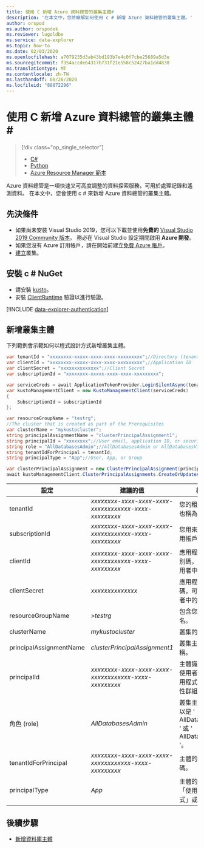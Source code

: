 ```yaml
---
title: 使用 C 新增 Azure 資料總管的叢集主體#
description: '在本文中，您將瞭解如何使用 c # 新增 Azure 資料總管的叢集主體。'
author: orspod
ms.author: orspodek
ms.reviewer: lugoldbe
ms.service: data-explorer
ms.topic: how-to
ms.date: 02/03/2020
ms.openlocfilehash: a7079235d3ab43bd193b7e4c0f7cbe25689a5d3e
ms.sourcegitcommit: f354accde64317b731f21e558c52427ba1dd4830
ms.translationtype: MT
ms.contentlocale: zh-TW
ms.lasthandoff: 08/26/2020
ms.locfileid: "88872296"
---
```

# <a name="add-cluster-principals-for-azure-data-explorer-by-using-c"></a>使用 C 新增 Azure 資料總管的叢集主體#

> [!div class="op_single_selector"]
> * [C#](cluster-principal-csharp.md)
> * [Python](cluster-principal-python.md)
> * [Azure Resource Manager 範本](cluster-principal-resource-manager.md)

Azure 資料總管是一項快速又可高度調整的資料探索服務，可用於處理記錄和遙測資料。 在本文中，您會使用 c # 來新增 Azure 資料總管的叢集主體。

## <a name="prerequisites"></a>先決條件

* 如果尚未安裝 Visual Studio 2019，您可以下載並使用**免費的** [Visual Studio 2019 Community 版本](https://www.visualstudio.com/downloads/)。 務必在 Visual Studio 設定期間啟用 **Azure 開發**。
* 如果您沒有 Azure 訂用帳戶，請在開始前建立[免費 Azure 帳戶](https://azure.microsoft.com/free/)。
* [建立](create-cluster-database-csharp.md)叢集。

## <a name="install-c-nuget"></a>安裝 c # NuGet

* 請安裝 [kusto](https://www.nuget.org/packages/Microsoft.Azure.Management.Kusto/)。
* 安裝 [ClientRuntime](https://www.nuget.org/packages/Microsoft.Rest.ClientRuntime.Azure.Authentication) 驗證以進行驗證。

[!INCLUDE [data-explorer-authentication](includes/data-explorer-authentication.md)]

## <a name="add-a-cluster-principal"></a>新增叢集主體

下列範例會示範如何以程式設計方式新增叢集主體。

```csharp
var tenantId = "xxxxxxxx-xxxxx-xxxx-xxxx-xxxxxxxxx";//Directory (tenant) ID
var clientId = "xxxxxxxx-xxxxx-xxxx-xxxx-xxxxxxxxx";//Application ID
var clientSecret = "xxxxxxxxxxxxxx";//Client Secret
var subscriptionId = "xxxxxxxx-xxxxx-xxxx-xxxx-xxxxxxxxx";

var serviceCreds = await ApplicationTokenProvider.LoginSilentAsync(tenantId, clientId, clientSecret);
var kustoManagementClient = new KustoManagementClient(serviceCreds)
{
    SubscriptionId = subscriptionId
};

var resourceGroupName = "testrg";
//The cluster that is created as part of the Prerequisites
var clusterName = "mykustocluster";
string principalAssignmentName = "clusterPrincipalAssignment1";
string principalId = "xxxxxxxx";//User email, application ID, or security group name
string role = "AllDatabasesAdmin";//AllDatabasesAdmin or AllDatabasesViewer
string tenantIdForPrincipal = tenantId;
string principalType = "App";//User, App, or Group

var clusterPrincipalAssignment = new ClusterPrincipalAssignment(principalId, role, principalType, tenantId: tenantIdForPrincipal);
await kustoManagementClient.ClusterPrincipalAssignments.CreateOrUpdateAsync(resourceGroupName, clusterName, principalAssignmentName, clusterPrincipalAssignment);
```

|**設定** | **建議的值** | **欄位描述**|
|---|---|---|
| tenantId | *xxxxxxxx-xxxx-xxxx-xxxx-xxxxxxxxxxxx-xxxx-xxxxxxxxx* | 您的租用戶識別碼。 也稱為目錄識別碼。|
| subscriptionId | *xxxxxxxx-xxxx-xxxx-xxxx-xxxxxxxxxxxx-xxxx-xxxxxxxxx* | 您用來建立資源的訂用帳戶識別碼。|
| clientId | *xxxxxxxx-xxxx-xxxx-xxxx-xxxxxxxxxxxx-xxxx-xxxxxxxxx* | 應用程式的用戶端識別碼，可存取您租使用者中的資源。|
| clientSecret | *xxxxxxxxxxxxxx* | 應用程式的用戶端密碼，可存取您租使用者中的資源。 |
| resourceGroupName | *>testrg* | 包含您叢集的資源組名。|
| clusterName | *mykustocluster* | 叢集的名稱。|
| principalAssignmentName | *clusterPrincipalAssignment1* | 叢集主體資源的名稱。|
| principalId | *xxxxxxxx-xxxx-xxxx-xxxx-xxxxxxxxxxxx-xxxx-xxxxxxxxx* | 主體識別碼，可以是使用者電子郵件、應用程式識別碼或安全性群組名稱。|
| 角色 (role) | *AllDatabasesAdmin* | 叢集主體的角色，可以是 ' AllDatabasesAdmin' ' 或 ' AllDatabasesViewer '。|
| tenantIdForPrincipal | *xxxxxxxx-xxxx-xxxx-xxxx-xxxxxxxxxxxx-xxxx-xxxxxxxxx* | 主體的租使用者識別碼。|
| principalType | *App* | 主體的型別，可以是「使用者」、「應用程式」或「群組」|

## <a name="next-steps"></a>後續步驟

* [新增資料庫主體](database-principal-csharp.md)
